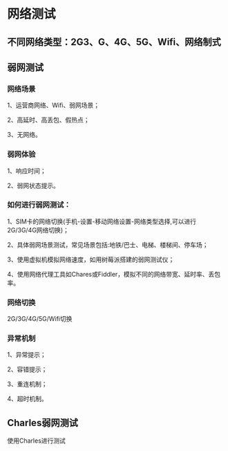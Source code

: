 # 网络测试

## 不同网络类型：2G3、G、4G、5G、Wifi、网络制式

## 弱网测试

### 网络场景

1、运营商网络、Wifi、弱网场景；

2、高延时、高丢包、假热点；

3、无网络。

### 弱网体验

1、响应时间；

2、弱网状态提示。

### 如何进行弱网测试：

1、SIM卡的网络切换(手机-设置-移动网络设置-网络类型选择,可以进行2G/3G/4G网络切换)；

2、具体弱网场景测试，常见场景包括:地铁/巴士、电梯、楼梯间、停车场；

3、使用虚拟机模拟网络速度，如用树莓派搭建的弱网测试仪；

4、使用网络代理工具如Chares或Fiddler，模拟不同的网络带宽、延时率、丢包率。


### 网络切换

2G/3G/4G/5G/Wifi切换

### 异常机制

1、异常提示；

2、容错提示；

3、重连机制；

4、超时机制。

## Charles弱网测试

使用Charles进行测试
